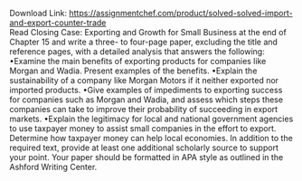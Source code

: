 Download Link: https://assignmentchef.com/product/solved-solved-import-and-export-counter-trade
<br>
Read Closing Case: Exporting and Growth for Small Business at the end of Chapter 15 and write a three- to four-page paper, excluding the title and reference pages, with a detailed analysis that answers the following: •Examine the main benefits of exporting products for companies like Morgan and Wadia. Present examples of the benefits. •Explain the sustainability of a company like Morgan Motors if it neither exported nor imported products. •Give examples of impediments to exporting success for companies such as Morgan and Wadia, and assess which steps these companies can take to improve their probability of succeeding in export markets. •Explain the legitimacy for local and national government agencies to use taxpayer money to assist small companies in the effort to export. Determine how taxpayer money can help local economies. In addition to the required text, provide at least one additional scholarly source to support your point. Your paper should be formatted in APA style as outlined in the Ashford Writing Center.